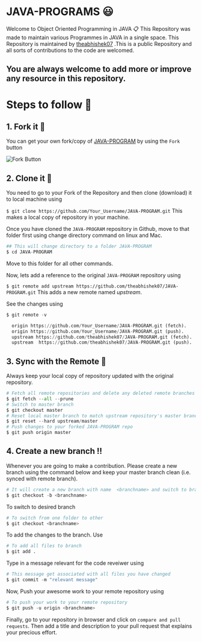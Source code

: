 # JAVA-PROGRAMS :smiley:
Welcome to Object Oriented Programming in JAVA 📋
This Repository was made to maintain various Programmes in JAVA in a single space. This Repository is maintained by [theabhishek07](https://github.com/theabhishek07) .This is a public Repository and all sorts of contributions to the code are welcomed.
## You are always welcome to add more or improve any resource in this repository.

# Steps to follow 📜
## 1. Fork it 🍴
You can get your own fork/copy of [JAVA-PROGRAM](https://github.com/theabhishek07/JAVA-PROGRAM) by using the `Fork` button

![Fork Button](https://github-images.s3.amazonaws.com/help/bootcamp/Bootcamp-Fork.png)

## 2. Clone it 👥
You need to go to your Fork of the Repository and then clone (download) it to local machine using

`$ git clone https://github.com/Your_Username/JAVA-PROGRAM.git`
This makes a local copy of repository in your machine.

Once you have cloned the `JAVA-PROGRAM` repository in Github, move to that folder first using change directory command on linux and Mac.
```python
## This will change directory to a folder JAVA-PROGRAM
$ cd JAVA-PROGRAM
```
Move to this folder for all other commands.

Now, lets add a reference to the original `JAVA-PROGRAM` repository using

`$ git remote add upstream https://github.com/theabhishek07/JAVA-PROGRAM.git`
This adds a new remote named *_upstream_*.

See the changes using
```python
$ git remote -v

  origin https://github.com/Your_Username/JAVA-PROGRAM.git (fetch).
  origin https://github.com/Your_Username/JAVA-PROGRAM.git (push).
  upstream https://github.com/theabhishek07/JAVA-PROGRAM.git (fetch).
  upstream  https://github.com/theabhishek07/JAVA-PROGRAM.git (push).
  ```

## 3. Sync with the Remote :arrows_counterclockwise:
Always keep your local copy of repository updated with the original repository.
```python
# Fetch all remote repositories and delete any deleted remote branches
$ git fetch --all --prune
# Switch to master branch
$ git checkout master
# Reset local master branch to match upstream repository's master branch
$ git reset --hard upstream/master
# Push changes to your forked JAVA-PROGRAM repo
$ git push origin master
```
## 4. Create a new branch ‼️
Whenever you are going to make a contribution. Please create a new branch using the command below and keep your master branch clean (i.e. synced with remote branch).
```python
# It will create a new branch with name  <branchname> and switch to branch <branchname>
$ git checkout -b <branchname>
  ```
To switch to desired branch
```python
# To switch from one folder to other
$ git checkout <branchname>
  ```
To add the changes to the branch. Use
```python
# To add all files to branch
$ git add .
```
Type in a message relevant for the code reveiwer using
```python
# This message get associated with all files you have changed
$ git commit -m "relevant message"
```
Now, Push your awesome work to your remote repository using
```python
# To push your work to your remote repository
$ git push -u origin <branchname>
```
Finally, go to your repository in browser and click on `compare and pull requests`. Then add a title and description to your pull request that explains your precious effort.
